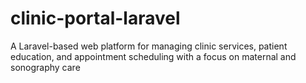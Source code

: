 # clinic-portal-laravel
A Laravel-based web platform for managing clinic services, patient education, and appointment scheduling with a focus on maternal and sonography care
